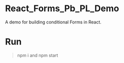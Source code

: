 # React_Forms_Pb_PL_Demo
A demo for building conditional Forms in React.

# Run
> npm i
and 
> npm start
